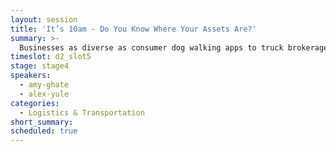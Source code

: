 ```yaml
---
layout: session
title: 'It’s 10am - Do You Know Where Your Assets Are?'
summary: >-
  Businesses as diverse as consumer dog walking apps to truck brokerage platforms are investing in live tracking solutions. What are its major components? What tradeoffs should be considered when standing up one?
timeslot: d2_slot5
stage: stage4
speakers:
  - amy-ghate
  - alex-yule
categories:
  - Logistics & Transportation
short_summary: 
scheduled: true
---
```


